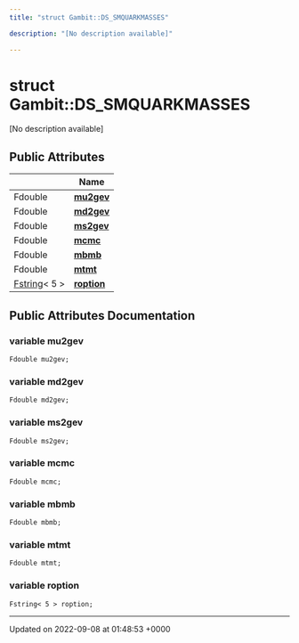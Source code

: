 ```yaml
---
title: "struct Gambit::DS_SMQUARKMASSES"

description: "[No description available]"

---
```


# struct Gambit::DS_SMQUARKMASSES



[No description available]

## Public Attributes

|                | Name           |
| -------------- | -------------- |
| Fdouble | **[mu2gev](/documentation/code/classes/structgambit_1_1ds__smquarkmasses/#variable-gambitds-smquarkmasses-mu2gev)**  |
| Fdouble | **[md2gev](/documentation/code/classes/structgambit_1_1ds__smquarkmasses/#variable-gambitds-smquarkmasses-md2gev)**  |
| Fdouble | **[ms2gev](/documentation/code/classes/structgambit_1_1ds__smquarkmasses/#variable-gambitds-smquarkmasses-ms2gev)**  |
| Fdouble | **[mcmc](/documentation/code/classes/structgambit_1_1ds__smquarkmasses/#variable-gambitds-smquarkmasses-mcmc)**  |
| Fdouble | **[mbmb](/documentation/code/classes/structgambit_1_1ds__smquarkmasses/#variable-gambitds-smquarkmasses-mbmb)**  |
| Fdouble | **[mtmt](/documentation/code/classes/structgambit_1_1ds__smquarkmasses/#variable-gambitds-smquarkmasses-mtmt)**  |
| [Fstring](/documentation/code/classes/classgambit_1_1fstring/)< 5 > | **[roption](/documentation/code/classes/structgambit_1_1ds__smquarkmasses/#variable-gambitds-smquarkmasses-roption)**  |

## Public Attributes Documentation

### variable mu2gev

```
Fdouble mu2gev;
```


### variable md2gev

```
Fdouble md2gev;
```


### variable ms2gev

```
Fdouble ms2gev;
```


### variable mcmc

```
Fdouble mcmc;
```


### variable mbmb

```
Fdouble mbmb;
```


### variable mtmt

```
Fdouble mtmt;
```


### variable roption

```
Fstring< 5 > roption;
```


-------------------------------

Updated on 2022-09-08 at 01:48:53 +0000